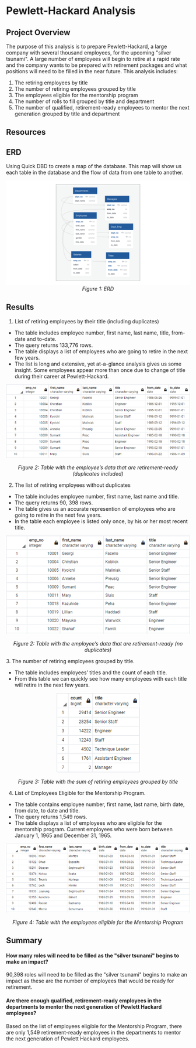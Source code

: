 # Pewlett-Hackard Analysis

## Project Overview
The purpose of this analysis is to prepare Pewlett-Hackard, a large company with several thousand employees, for the upcoming "silver tsunami". A large number of employees will begin to retire at a rapid rate and the company wants to be prepared with retirement packages and what positions will need to be filled in the near future.
This analysis includes:
1. The retiring employees by title
2. The number of retiring employees grouped by title
3. The employees eligible for the mentorship program 
4. The number of rolls to fill grouped by title and department
5. The number of qualified, retirement-ready employees to mentor the next generation grouped by title and department

## Resources

## ERD
Using Quick DBD to create a map of the database. This map will show us each table in the database and the flow of data from one table to another.
<p align="center">  
<img src="ERD/EmployeeDB.png">
<i> Figure 1: ERD
  </i>
</p>

## Results
1. List of retiring employees by their title (including duplicates)
- The table includes employee number, first name, last name, title, from-date and to-date.
- The query returns 133,776 rows.
- The table displays a list of employees who are going to retire in the next few years.
- The list is long and extensive, yet at-a-glance analysis gives us some insight. Some employees appear more than once due to change of title during their career at Pewlett-Hackard.

<p align="center">  
<img src="Figures/RetirementTitlesDuplicates.PNG">
</p>
<p align="center"> 
<i>Figure 2: Table with the employee’s data that are retirement-ready (duplicates included)
  </i>
</p>

2. The list of retiring employees without duplicates
- The table includes employee number, first name, last name and title.
- The query returns 90, 398 rows.
- The table gives us an accurate represention of employees who are going to retire in the next few years.
- In the table each employee is listed only once, by his or her most recent title.
<p align="center">  
<img src="Figures/RetirementTitlesNoDuplicates.PNG">
</p>
<p align="center"> 
<i>Figure 2: Table with the employee’s data that are retirement-ready (no duplicates)
  </i>
</p>
3. The number of retiring employees grouped by title.
<br>

- The table includes employees’ titles and the count of each title.
- From this table we can quickly see how many employees with each title will retire in the next few years.
<p align="center">  
<img src="Figures/RetirementTitlesCount.PNG">
</p>
<p align="center"> 
<i>Figure 3: Table with the sum of retiring employees grouped by title
  </i>
</p>


4. List of Employees Eligible for the Mentorship Program. 
- The table contains employee number, first name, last name, birth date, from date, to date and title.
- The query returns 1,549 rows.
- The table displays a list of employees who are eligible for the mentorship program. Current employees who were born between January 1, 1965 and December 31, 1965.
<p align="center">  
<img src="Figures/MentorshipEligibility.PNG">
</p>
<p align="center"> 
<i>Figure 4: Table with the employees eligible for the Mentorship Program
  </i>
</p>

## Summary

#### How many roles will need to be filled as the "silver tsunami" begins to make an impact?

90,398 roles will need to be filled as the "silver tsunami" begins to make an impact as these are the number of employees that would be ready for retirement. 


#### Are there enough qualified, retirement-ready employees in the departments to mentor the next generation of Pewlett Hackard employees?

Based on the list of employees eligible for the Mentorship Program, there are only 1,549 retirement-ready employees in the departments to mentor the next generation of Pewlett Hackard employees.

